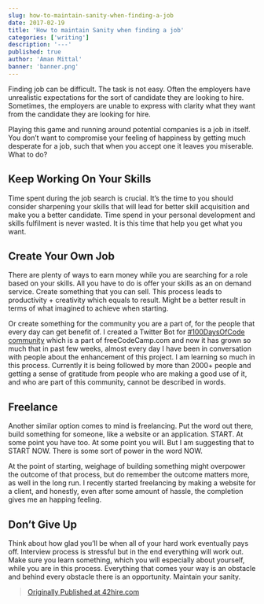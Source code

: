 ```yaml
---
slug: how-to-maintain-sanity-when-finding-a-job
date: 2017-02-19
title: 'How to maintain Sanity when finding a job'
categories: ['writing']
description: '---'
published: true
author: 'Aman Mittal'
banner: 'banner.png'
---
```


Finding job can be difficult. The task is not easy. Often the employers have unrealistic expectations for the sort of candidate they are looking to hire. Sometimes, the employers are unable to express with clarity what they want from the candidate they are looking for hire.

Playing this game and running around potential companies is a job in itself. You don’t want to compromise your feeling of happiness by getting much desperate for a job, such that when you accept one it leaves you miserable.
What to do?

## Keep Working On Your Skills

Time spent during the job search is crucial. It’s the time to you should consider sharpening your skills that will lead for better skill acquisition and make you a better candidate. Time spend in your personal development and skills fulfilment is never wasted. It is this time that help you get what you want.

## Create Your Own Job

There are plenty of ways to earn money while you are searching for a role based on your skills. All you have to do is offer your skills as an on demand service. Create something that you can sell. This process leads to productivity + creativity which equals to result. Might be a better result in terms of what imagined to achieve when starting.

Or create something for the community you are a part of, for the people that every day can get benefit of. I created a Twitter Bot for [#100DaysOfCode community](https://twitter.com/_100DaysOfCode) which is a part of freeCodeCamp.com and now it has grown so much that in past few weeks, almost every day I have been in conversation with people about the enhancement of this project. I am learning so much in this process. Currently it is being followed by more than 2000+ people and getting a sense of gratitude from people who are making a good use of it, and who are part of this community, cannot be described in words.

## Freelance

Another similar option comes to mind is freelancing. Put the word out there, build something for someone, like a website or an application. START. At some point you have too. At some point you will. But I am suggesting that to START NOW. There is some sort of power in the word NOW.

At the point of starting, weighage of building something might overpower the outcome of that process, but do remember the outcome matters more, as well in the long run. I recently started freelancing by making a website for a client, and honestly, even after some amount of hassle, the completion gives me an happing feeling.

## Don’t Give Up

Think about how glad you’ll be when all of your hard work eventually pays off. Interview process is stressful but in the end everything will work out. Make sure you learn something, which you will especially about yourself, while you are in this process. Everything that comes your way is an obstacle and behind every obstacle there is an opportunity. Maintain your sanity.

> [Originally Published at 42hire.com](https://42hire.com/how-to-maintain-sanity-when-finding-a-job-87d368bcfd0c)
